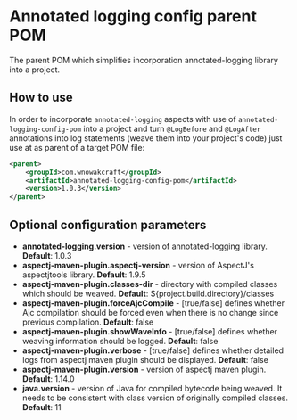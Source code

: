 # Annotated logging config parent POM
The parent POM which simplifies incorporation annotated-logging library into a project.

## How to use
In order to incorporate `annotated-logging` aspects with use of `annotated-logging-config-pom` into a project and turn 
`@LogBefore` and `@LogAfter` annotations into log statements (weave them into your project's code)
just use at as parent of a target POM file:
```xml
<parent>
    <groupId>com.wnowakcraft</groupId>
    <artifactId>annotated-logging-config-pom</artifactId>
    <version>1.0.3</version>
</parent>
```

## Optional configuration parameters
* **annotated-logging.version** - version of annotated-logging library. **Default**: 1.0.3
* **aspectj-maven-plugin.aspectj-version** - version of AspectJ's aspectjtools library. **Default**: 1.9.5
* **aspectj-maven-plugin.classes-dir** - directory with compiled classes which should be weaved.  **Default**: ${project.build.directory}/classes
* **aspectj-maven-plugin.forceAjcCompile** - [true/false] defines whether Ajc compilation should be forced
  even when there is no change since previous compilation. **Default**: false
* **aspectj-maven-plugin.showWaveInfo** - [true/false] defines whether weaving information should be logged. **Default**: false
* **aspectj-maven-plugin.verbose** - [true/false] defines whether detailed logs from aspectj maven plugin should be displayed. **Default**: false
* **aspectj-maven-plugin.version** - version of aspectj maven plugin. **Default**: 1.14.0
* **java.version** - version of Java for compiled bytecode being weaved.
  It needs to be consistent with class version of originally compiled classes. **Default**: 11

